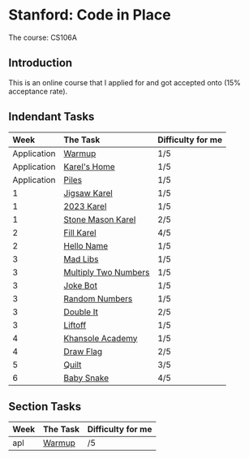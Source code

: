 # Stanford: Code in Place

The course: CS106A

## Introduction

This is an online course that I applied for and got accepted onto (15% acceptance rate).

## Indendant Tasks

| Week        | The Task                                                    | Difficulty for me |
| :---------- | :---------------------------------------------------------- | :---------------- |
| Application | [Warmup](cipTasks/aa_warmup.md)                             | 1/5               |
| Application | [Karel's Home](cipTasks/ab_karels_home.md)                  | 1/5               |
| Application | [Piles](cipTasks/ac_piles.md)                               | 1/5               |
| 1           | [Jigsaw Karel](cipTasks/ad_jigsaw_karel.md)                 | 1/5               |
| 1           | [2023 Karel](cipTasks/ae_2023_karel.md)                     | 1/5               |
| 1           | [Stone Mason Karel](cipTasks/af_stone_mason_karel.md)       | 2/5               |
| 2           | [Fill Karel](cipTasks/ag_fill_karel.md)                     | 4/5               |
| 2           | [Hello Name](cipTasks/ah_hello_name.md)                     | 1/5               |
| 3           | [Mad Libs](cipTasks/ai_mad_libs.md)                         | 1/5               |
| 3           | [Multiply Two Numbers](cipTasks/aj_multiple_two_numbers.md) | 1/5               |
| 3           | [Joke Bot](cipTasks/ak_joke_bot.md)                         | 1/5               |
| 3           | [Random Numbers](cipTasks/al_random_number.md)              | 1/5               |
| 3           | [Double It](cipTasks/am_double_it.md)                       | 2/5               |
| 3           | [Liftoff](cipTasks/an_liftoff.md)                           | 1/5               |
| 4           | [Khansole Academy](cipTasks/ao_khansole_academy.md)         | 1/5               |
| 4           | [Draw Flag](cipTasks/ap_draw_flag.md)                       | 2/5               |
| 5           | [Quilt](cipTasks/aq_quilt.md)                               | 3/5               |
| 6           | [Baby Snake](cipTasks/ar_baby_snake.md)                     | 4/5               |

## Section Tasks

| Week | The Task                                                    | Difficulty for me |
| :--- | :---------------------------------------------------------- | :---------------- |
| apl  | [Warmup](cipTasks/aa_warmup.md)                             | /5                |
